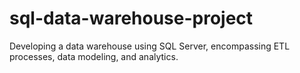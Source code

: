 # sql-data-warehouse-project
Developing a data warehouse using SQL Server, encompassing ETL processes, data modeling, and analytics.
